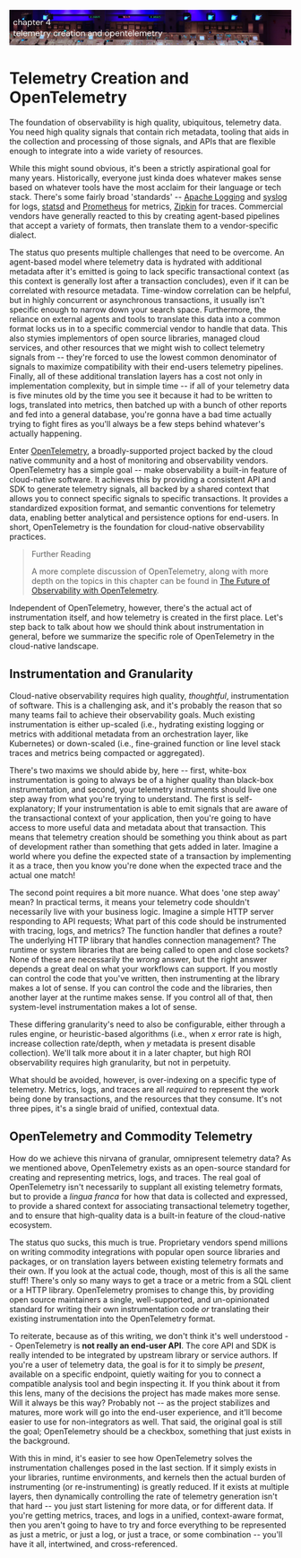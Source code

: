![Chapter 4 - Telemetry Creation and OpenTelemetry](./img/ch4_header.png)

# Telemetry Creation and OpenTelemetry

The foundation of observability is high quality, ubiquitous, telemetry data. You
need high quality signals that contain rich metadata, tooling that aids in the
collection and processing of those signals, and APIs that are flexible enough to
integrate into a wide variety of resources.

While this might sound obvious, it's been a strictly aspirational goal for many
years. Historically, everyone just kinda does whatever makes sense based on
whatever tools have the most acclaim for their language or tech stack. There's
some fairly broad 'standards' -- [Apache
Logging](https://httpd.apache.org/docs/2.4/logs.html) and
[syslog](https://datatracker.ietf.org/doc/html/rfc5424) for logs,
[statsd](https://github.com/statsd/statsd/blob/master/docs/metric_types.md) and
[Prometheus](https://prometheus.io/docs/concepts/data_model/) for metrics,
[Zipkin](https://zipkin.io/pages/data_model.html) for traces. Commercial vendors
have generally reacted to this by creating agent-based pipelines that accept a
variety of formats, then translate them to a vendor-specific dialect.

The status quo presents multiple challenges that need to be overcome. An
agent-based model where telemetry data is hydrated with additional metadata
after it's emitted is going to lack specific transactional context (as this
context is generally lost after a transaction concludes), even if it can be
correlated with resource metadata. Time-window correlation can be helpful, but
in highly concurrent or asynchronous transactions, it usually isn't specific
enough to narrow down your search space. Furthermore, the reliance on external
agents and tools to translate this data into a common format locks us in to a
specific commercial vendor to handle that data. This also stymies implementors
of open source libraries, managed cloud services, and other resources that we
might wish to collect telemetry signals from -- they're forced to use the
lowest common denominator of signals to maximize compatibility with their
end-users telemetry pipelines. Finally, all of these additional translation
layers has a cost not only in implementation complexity, but in simple time --
if all of your telemetry data is five minutes old by the time you see it because
it had to be written to logs, translated into metrics, then batched up with a
bunch of other reports and fed into a general database, you're gonna have a bad
time actually trying to fight fires as you'll always be a few steps behind
whatever's actually happening.

Enter [OpenTelemetry](https://opentelemetry.io), a broadly-supported project
backed by the cloud native community and a host of monitoring and observability
vendors. OpenTelemetry has a simple goal -- make observability a built-in
feature of cloud-native software. It achieves this by providing a consistent API
and SDK to generate telemetry signals, all backed by a shared context that
allows you to connect specific signals to specific transactions. It provides a
standardized exposition format, and semantic conventions for telemetry data,
enabling better analytical and persistence options for end-users. In short,
OpenTelemetry is the foundation for cloud-native observability practices.

> Further Reading
>
> A more complete discussion of OpenTelemetry, along with more depth on the
> topics in this chapter can be found in [The Future of Observability with
> OpenTelemetry](https://www.oreilly.com/library/view/the-future-of/9781098118433/).

Independent of OpenTelemetry, however, there's the actual act of instrumentation
itself, and how telemetry is created in the first place. Let's step back to talk
about how we should think about instrumentation in general, before we summarize
the specific role of OpenTelemetry in the cloud-native landscape.

## Instrumentation and Granularity

Cloud-native observability requires high quality, _thoughtful_, instrumentation
of software. This is a challenging ask, and it's probably the reason that so
many teams fail to achieve their observability goals. Much existing
instrumentation is either up-scaled (i.e., hydrating existing logging or
metrics with additional metadata from an orchestration layer, like Kubernetes)
or down-scaled (i.e., fine-grained function or line level stack traces and
metrics being compacted or aggregated).

There's two maxims we should abide by, here -- first, white-box instrumentation
is going to always be of a higher quality than black-box instrumentation, and
second, your telemetry instruments should live one step away from what you're
trying to understand. The first is self-explanatory; If your instrumentation is
able to emit signals that are aware of the transactional context of your
application, then you're going to have access to more useful data and metadata
about that transaction. This means that telemetry creation should be something
you think about as part of development rather than something that gets added in
later. Imagine a world where you define the expected state of a transaction by
implementing it as a trace, then you know you're done when the expected trace
and the actual one match!

The second point requires a bit more nuance. What does 'one step away' mean? In
practical terms, it means your telemetry code shouldn't necessarily live with
your business logic. Imagine a simple HTTP server responding to API requests;
What part of this code should be instrumented with tracing, logs, and metrics?
The function handler that defines a route? The underlying HTTP library that
handles connection management? The runtime or system libraries that are being
called to open and close sockets? None of these are necessarily the _wrong_
answer, but the right answer depends a great deal on what your workflows can
support. If you mostly can control the code that you've written, then
instrumenting at the library makes a lot of sense. If you can control the code
and the libraries, then another layer at the runtime makes sense. If you control
all of that, then system-level instrumentation makes a lot of sense.

These differing granularity's need to also be configurable, either through a
rules engine, or heuristic-based algorithms (i.e., when _x_ error rate is high,
increase collection rate/depth, when _y_ metadata is present disable
collection). We'll talk more about it in a later chapter, but high ROI
observability requires high granularity, but not in perpetuity.

What should be avoided, however, is over-indexing on a specific type of
telemetry. Metrics, logs, and traces are all _required_ to represent the work
being done by transactions, and the resources that they consume. It's not three
pipes, it's a single braid of unified, contextual data.

## OpenTelemetry and Commodity Telemetry

How do we achieve this nirvana of granular, omnipresent telemetry data? As we
mentioned above, OpenTelemetry exists as an open-source standard for creating
and representing metrics, logs, and traces. The real goal of OpenTelemetry isn't
necessarily to supplant all existing telemetry formats, but to provide a _lingua
franca_ for how that data is collected and expressed, to provide a shared
context for associating transactional telemetry together, and to ensure that
high-quality data is a built-in feature of the cloud-native ecosystem.

The status quo sucks, this much is true. Proprietary vendors spend millions on
writing commodity integrations with popular open source libraries and
packages, or on translation layers between existing telemetry formats and their
own. If you look at the actual code, though, most of this is all the same stuff!
There's only so many ways to get a trace or a metric from a SQL client or a HTTP
library. OpenTelemetry promises to change this, by providing open source
maintainers a single, well-supported, and un-opinionated standard for writing
their own instrumentation code _or_ translating their existing instrumentation
into the OpenTelemetry format.

To reiterate, because as of this writing, we don't think it's well understood --
OpenTelemetry is **not really an end-user API**. The core API and SDK is really
intended to be integrated by upstream library or service authors. If you're a
user of telemetry data, the goal is for it to simply be _present_, available on
a specific endpoint, quietly waiting for you to connect a compatible analysis
tool and begin inspecting it. If you think about it from this lens, many of the
decisions the project has made makes more sense. Will it always be this way?
Probably not -- as the project stabilizes and matures, more work will go into
the end-user experience, and it'll become easier to use for non-integrators as
well. That said, the original goal is still the goal; OpenTelemetry should be a
checkbox, something that just exists in the background.

With this in mind, it's easier to see how OpenTelemetry solves the
instrumentation challenges posed in the last section. If it simply exists in
your libraries, runtime environments, and kernels then the actual burden of instrumenting
(or re-instrumenting) is greatly reduced. If it exists at multiple layers, then
dynamically controlling the rate of telemetry generation isn't that hard -- you
just start listening for more data, or for different data. If you're getting
metrics, traces, and logs in a unified, context-aware format, then you aren't
going to have to try and force everything to be represented as just a metric, or
just a log, or just a trace, or some combination -- you'll have it all,
intertwined, and cross-referenced.
